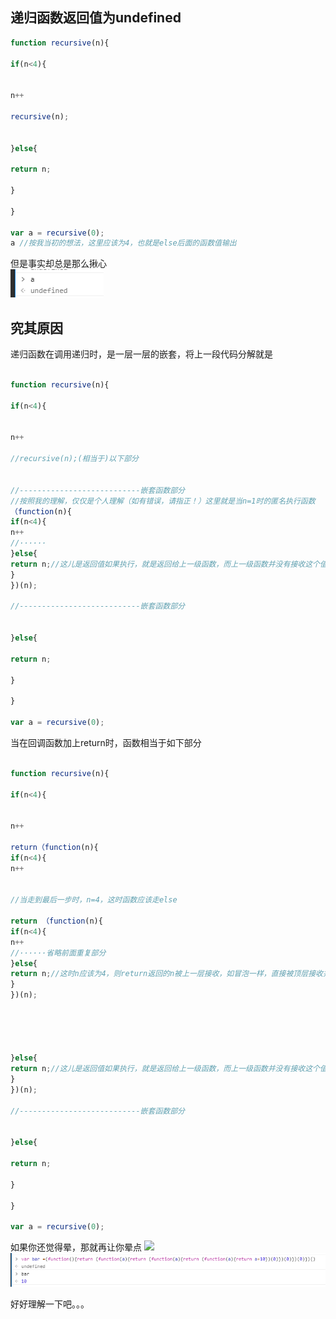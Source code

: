 ## 递归函数返回值为undefined
```javascript
function recursive(n){

if(n<4){


n++

recursive(n);


}else{

return n;

}

}

var a = recursive(0);
a //按我当初的想法，这里应该为4，也就是else后面的函数值输出
```

但是事实却总是那么揪心
<br>
![](./images/recursive-1.png)

## 究其原因

递归函数在调用递归时，是一层一层的嵌套，将上一段代码分解就是
```javascript

function recursive(n){

if(n<4){


n++

//recursive(n);(相当于)以下部分


//---------------------------嵌套函数部分
//按照我的理解，仅仅是个人理解（如有错误，请指正！）这里就是当n=1时的匿名执行函数
（function(n){
if(n<4){
n++
//······
}else{
return n;//这儿是返回值如果执行，就是返回给上一级函数，而上一级函数并没有接收这个值，
}
})(n);

//---------------------------嵌套函数部分


}else{

return n;

}

}

var a = recursive(0);

```
当在回调函数加上return时，函数相当于如下部分

```javascript

function recursive(n){

if(n<4){


n++

return（function(n){
if(n<4){
n++


//当走到最后一步时，n=4，这时函数应该走else

return （function(n){
if(n<4){
n++
//······省略前面重复部分
}else{
return n;//这时n应该为4，则return返回的n被上一层接收，如冒泡一样，直接被顶层接收并return出去
}
})(n);





}else{
return n;//这儿是返回值如果执行，就是返回给上一级函数，而上一级函数并没有接收这个值，
}
})(n);

//---------------------------嵌套函数部分


}else{

return n;

}

}

var a = recursive(0);

```
如果你还觉得晕，那就再让你晕点 
![](http://ww2.sinaimg.cn/large/6af89bc8gw1f8sx6qu40kj202s030jr5.jpg)
<br>
![](./images/recursive-2.png)

 好好理解一下吧。。。